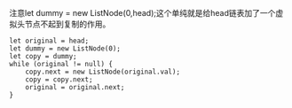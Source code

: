 注意let dummy = new ListNode(0,head);这个单纯就是给head链表加了一个虚拟头节点不起到复制的作用。       

```code
let original = head;
let dummy = new ListNode(0);
let copy = dummy;
while (original != null) {
    copy.next = new ListNode(original.val);
    copy = copy.next;
    original = original.next;
}
```
